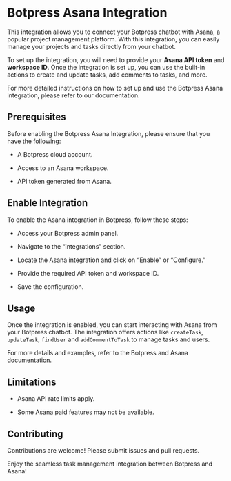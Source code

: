 # Botpress Asana Integration

This integration allows you to connect your Botpress chatbot with Asana, a popular project management platform. With this integration, you can easily manage your projects and tasks directly from your chatbot.

To set up the integration, you will need to provide your **Asana API token** and **workspace ID**. Once the integration is set up, you can use the built-in actions to create and update tasks, add comments to tasks, and more.

For more detailed instructions on how to set up and use the Botpress Asana integration, please refer to our documentation.

## Prerequisites

Before enabling the Botpress Asana Integration, please ensure that you have the following:

- A Botpress cloud account.

- Access to an Asana workspace.

- API token generated from Asana.

## Enable Integration

To enable the Asana integration in Botpress, follow these steps:

- Access your Botpress admin panel.

- Navigate to the “Integrations” section.

- Locate the Asana integration and click on “Enable” or “Configure.”

- Provide the required API token and workspace ID.

- Save the configuration.

## Usage

Once the integration is enabled, you can start interacting with Asana from your Botpress chatbot. The integration offers actions like `createTask`, `updateTask`, `findUser` and `addCommentToTask` to manage tasks and users.

For more details and examples, refer to the Botpress and Asana documentation.

## Limitations

- Asana API rate limits apply.

- Some Asana paid features may not be available.

## Contributing

Contributions are welcome! Please submit issues and pull requests.

Enjoy the seamless task management integration between Botpress and Asana!
